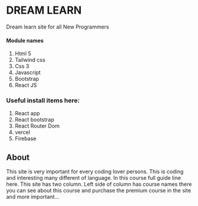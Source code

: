 # DREAM LEARN
Dream learn site for all New Programmers

#### Module names
1. Html 5
2. Tailwind css
3. Css 3
4. Javascript
5. Bootstrap 
6. React JS


### Useful install items here:
1. React app
2. React bootstrap
3. React Router Dom
4. vercel
5. Firebase

## About
This site is very important for every coding lover persons. This is coding and interesting many different of language. In this course full guide line here. This site has two column. Left side of column has course names there you can see about this course and purchase the premium course in the site and more important...

